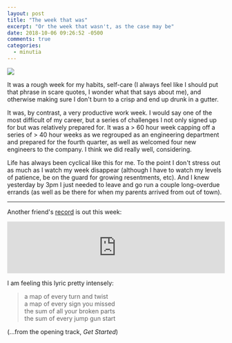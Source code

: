 ```yaml
---
layout: post
title: "The week that was"
excerpt: "Or the week that wasn't, as the case may be"
date: 2018-10-06 09:26:52 -0500
comments: true
categories: 
  - minutia
---
```


![]({{site.url}}/assets/2018/10/Screenshot-2018-10-06-09.22.22.png)

It was a rough week for my habits, self-care (I always feel like I should put that phrase in scare quotes, I wonder what that says about me), and otherwise making sure I don't burn to a crisp and end up drunk in a gutter.

It was, by contrast, a very productive work week. I would say one of the most difficult of my career, but a series of challenges I not only signed up for but was relatively prepared for. It was a > 60 hour week capping off a series of > 40 hour weeks as we regrouped as an engineering department and prepared for the fourth quarter, as well as welcomed four new engineers to the company. I think we did really well, considering. 

Life has always been cyclical like this for me. To the point I don't stress out as much as I watch my week disappear (although I have to watch my levels of patience, be on the guard for growing resentments, etc). And I knew yesterday by 3pm I just needed to leave and go run a couple long-overdue errands (as well as be there for when my parents arrived from out of town).

---

Another friend's [record](http://vanessapeters.bandcamp.com/album/foxhole-prayers) is out this week:

<iframe style="border: 0; width: 100%; height: 120px;" src="https://bandcamp.com/EmbeddedPlayer/album=3220762288/size=large/bgcol=ffffff/linkcol=0687f5/tracklist=false/artwork=small/transparent=true/" seamless><a href="http://vanessapeters.bandcamp.com/album/foxhole-prayers">Foxhole Prayers by Vanessa Peters</a></iframe>

I am feeling this lyric pretty intensely:

> a map of every turn and twist  
> a map of every sign you missed  
> the sum of all your broken parts  
> the sum of every jump gun start  

(...from the opening track, _Get Started_)
